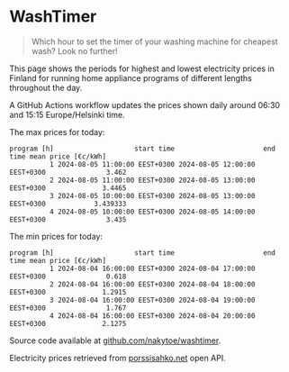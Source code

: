 
# WashTimer

> Which hour to set the timer of your washing machine for cheapest wash? Look no further!

This page shows the periods for highest and lowest electricity prices in Finland 
for running home appliance programs of different lengths throughout the day. 

A GitHub Actions workflow updates the prices shown daily around 06:30 and 15:15 Europe/Helsinki time.

The max prices for today:

	program [h]                    start time                      end time mean price [€c/kWh]
	          1 2024-08-05 11:00:00 EEST+0300 2024-08-05 12:00:00 EEST+0300               3.462
	          2 2024-08-05 11:00:00 EEST+0300 2024-08-05 13:00:00 EEST+0300              3.4465
	          3 2024-08-05 10:00:00 EEST+0300 2024-08-05 13:00:00 EEST+0300            3.439333
	          4 2024-08-05 10:00:00 EEST+0300 2024-08-05 14:00:00 EEST+0300               3.435

The min prices for today:

	program [h]                    start time                      end time mean price [€c/kWh]
	          1 2024-08-04 16:00:00 EEST+0300 2024-08-04 17:00:00 EEST+0300               0.618
	          2 2024-08-04 16:00:00 EEST+0300 2024-08-04 18:00:00 EEST+0300              1.2915
	          3 2024-08-04 16:00:00 EEST+0300 2024-08-04 19:00:00 EEST+0300               1.767
	          4 2024-08-04 16:00:00 EEST+0300 2024-08-04 20:00:00 EEST+0300              2.1275


Source code available at [github.com/nakytoe/washtimer](https://github.com/nakytoe/washtimer).

Electricity prices retrieved from [porssisahko.net](https://porssisahko.net/api) open API.
